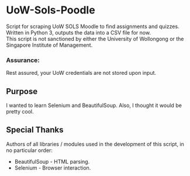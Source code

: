 # UoW-Sols-Poodle
Script for scraping UoW SOLS Moodle to find assignments and quizzes.  
Written in Python 3, outputs the data into a CSV file for now.  
This script is not sanctioned by either the University of Wollongong or the Singapore Institute of Management.

### Assurance:
Rest assured, your UoW credentials are not stored upon input.

## Purpose
I wanted to learn Selenium and BeautifulSoup.
Also, I thought it would be pretty cool.

## Special Thanks
Authors of all libraries / modules used in the development of this script, in no particular order:
* BeautifulSoup - HTML parsing.
* Selenium - Browser interaction.
